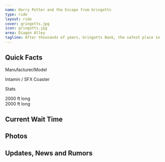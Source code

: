 ```yaml
---
name: Harry Potter and the Escape from Gringotts
type: ride
layout: ride
cover: gringotts.jpg
icon: gringotts.jpg
area: Diagon Alley
tagline: After thousands of years, Gringotts Bank, the safest place in the world, is finally opening its doors to Muggles. The friendly Gringotts goblins would be glad to give tours to Muggle guests. Who knows, you may even be able to spot such wizarding celebrities as Harry Potter or Hermione Granger!
---
```

<div class="container">
    <div class="row">
        <div class="col-md-8">
            <h2>Quick Facts</h2>
            <p class="lead">Manufacturer/Model</p>
            <p>Intamin / SFX Coaster</p>
            <p class="lead">Stats</p>
            <p>
            <div>2000 ft long</div>
            <div>2000 ft long</div>
            </p>
        </div>
        <div class="col-md-4">
            <h2>Current Wait Time</h2>
        </div>
    </div>
    <div class="row">
        <div class="col-md-12">
            <h2>Photos</h2>
        </div>
    </div>
    <div class="row">
        <div class="col-md-12">
            <h2>Updates, News and Rumors</h2>
        </div>
    </div>
</div>